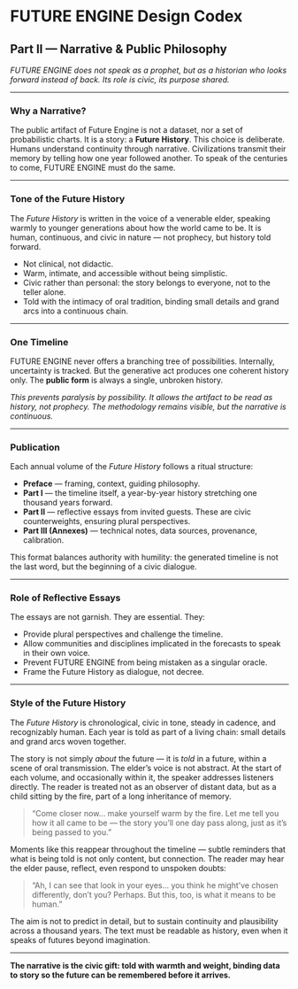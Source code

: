# FUTURE ENGINE Design Codex

## Part II — Narrative & Public Philosophy

*FUTURE ENGINE does not speak as a prophet, but as a historian who looks forward instead of back. Its role is civic, its purpose shared.*

---

### Why a Narrative?

The public artifact of Future Engine is not a dataset, nor a set of probabilistic charts. It is a story: a **Future History**. This choice is deliberate. Humans understand continuity through narrative. Civilizations transmit their memory by telling how one year followed another. To speak of the centuries to come, FUTURE ENGINE must do the same.

---

### Tone of the Future History

The *Future History* is written in the voice of a venerable elder, speaking warmly to younger generations about how the world came to be. It is human, continuous, and civic in nature — not prophecy, but history told forward.

* Not clinical, not didactic.
* Warm, intimate, and accessible without being simplistic.
* Civic rather than personal: the story belongs to everyone, not to the teller alone.
* Told with the intimacy of oral tradition, binding small details and grand arcs into a continuous chain.

---

### One Timeline

FUTURE ENGINE never offers a branching tree of possibilities. Internally, uncertainty is tracked. But the generative act produces one coherent history only. The **public form** is always a single, unbroken history.

*This prevents paralysis by possibility. It allows the artifact to be read as history, not prophecy. The methodology remains visible, but the narrative is continuous.*

---

### Publication

Each annual volume of the *Future History* follows a ritual structure:

* **Preface** — framing, context, guiding philosophy.
* **Part I** — the timeline itself, a year-by-year history stretching one thousand years forward.
* **Part II** — reflective essays from invited guests. These are civic counterweights, ensuring plural perspectives.
* **Part III (Annexes)** — technical notes, data sources, provenance, calibration.

This format balances authority with humility: the generated timeline is not the last word, but the beginning of a civic dialogue.

---

### Role of Reflective Essays

The essays are not garnish. They are essential. They:

* Provide plural perspectives and challenge the timeline.
* Allow communities and disciplines implicated in the forecasts to speak in their own voice.
* Prevent FUTURE ENGINE from being mistaken as a singular oracle.
* Frame the Future History as dialogue, not decree.

---

### Style of the Future History

The *Future History* is chronological, civic in tone, steady in cadence, and recognizably human. Each year is told as part of a living chain: small details and grand arcs woven together.

The story is not simply *about* the future — it is *told* in a future, within a scene of oral transmission. The elder’s voice is not abstract. At the start of each volume, and occasionally within it, the speaker addresses listeners directly. The reader is treated not as an observer of distant data, but as a child sitting by the fire, part of a long inheritance of memory.

> “Come closer now\... make yourself warm by the fire. Let me tell you how it all came to be — the story you’ll one day pass along, just as it’s being passed to you.”

Moments like this reappear throughout the timeline — subtle reminders that what is being told is not only content, but connection. The reader may hear the elder pause, reflect, even respond to unspoken doubts:

> “Ah, I can see that look in your eyes... you think he might’ve chosen differently, don’t you? Perhaps. But this, too, is what it means to be human.”

The aim is not to predict in detail, but to sustain continuity and plausibility across a thousand years. The text must be readable as history, even when it speaks of futures beyond imagination.

---

**The narrative is the civic gift: told with warmth and weight, binding data to story so the future can be remembered before it arrives.**
